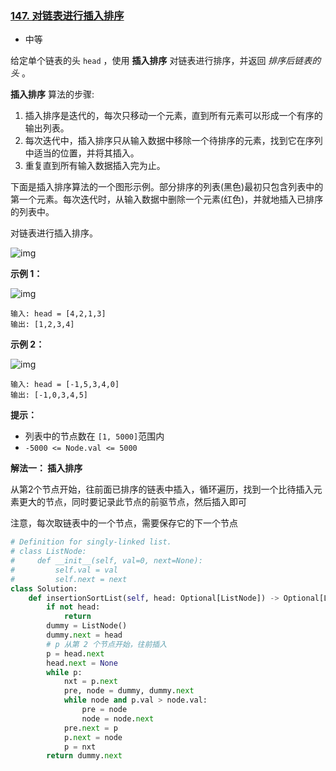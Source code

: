 ### [147. 对链表进行插入排序](https://leetcode.cn/problems/insertion-sort-list/)

- 中等

给定单个链表的头 `head` ，使用 **插入排序** 对链表进行排序，并返回 *排序后链表的头* 。

**插入排序** 算法的步骤:

1. 插入排序是迭代的，每次只移动一个元素，直到所有元素可以形成一个有序的输出列表。
2. 每次迭代中，插入排序只从输入数据中移除一个待排序的元素，找到它在序列中适当的位置，并将其插入。
3. 重复直到所有输入数据插入完为止。

下面是插入排序算法的一个图形示例。部分排序的列表(黑色)最初只包含列表中的第一个元素。每次迭代时，从输入数据中删除一个元素(红色)，并就地插入已排序的列表中。

对链表进行插入排序。

 ![img](https://upload.wikimedia.org/wikipedia/commons/0/0f/Insertion-sort-example-300px.gif)

**示例 1：**

 ![img](https://assets.leetcode.com/uploads/2021/03/04/sort1linked-list.jpg)

```
输入: head = [4,2,1,3]
输出: [1,2,3,4]
```

**示例 2：**

 ![img](https://assets.leetcode.com/uploads/2021/03/04/sort2linked-list.jpg)

```
输入: head = [-1,5,3,4,0]
输出: [-1,0,3,4,5]
```

**提示：**

- 列表中的节点数在 `[1, 5000]`范围内
- `-5000 <= Node.val <= 5000`

**解法一： 插入排序**

从第2个节点开始，往前面已排序的链表中插入，循环遍历，找到一个比待插入元素更大的节点，同时要记录此节点的前驱节点，然后插入即可

注意，每次取链表中的一个节点，需要保存它的下一个节点

```python
# Definition for singly-linked list.
# class ListNode:
#     def __init__(self, val=0, next=None):
#         self.val = val
#         self.next = next
class Solution:
    def insertionSortList(self, head: Optional[ListNode]) -> Optional[ListNode]:
        if not head:
            return
        dummy = ListNode()
        dummy.next = head
        # p 从第 2 个节点开始，往前插入
        p = head.next
        head.next = None
        while p:
            nxt = p.next
            pre, node = dummy, dummy.next
            while node and p.val > node.val:
                pre = node
                node = node.next
            pre.next = p
            p.next = node
            p = nxt
        return dummy.next
```

